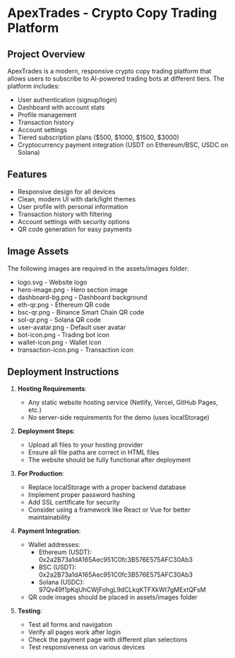 # ApexTrades - Crypto Copy Trading Platform

## Project Overview
ApexTrades is a modern, responsive crypto copy trading platform that allows users to subscribe to AI-powered trading bots at different tiers. The platform includes:

- User authentication (signup/login)
- Dashboard with account stats
- Profile management
- Transaction history
- Account settings
- Tiered subscription plans ($500, $1000, $1500, $3000)
- Cryptocurrency payment integration (USDT on Ethereum/BSC, USDC on Solana)

## Features
- Responsive design for all devices
- Clean, modern UI with dark/light themes
- User profile with personal information
- Transaction history with filtering
- Account settings with security options
- QR code generation for easy payments

## Image Assets
The following images are required in the assets/images folder:
- logo.svg - Website logo
- hero-image.png - Hero section image
- dashboard-bg.png - Dashboard background
- eth-qr.png - Ethereum QR code
- bsc-qr.png - Binance Smart Chain QR code
- sol-qr.png - Solana QR code
- user-avatar.png - Default user avatar
- bot-icon.png - Trading bot icon
- wallet-icon.png - Wallet icon
- transaction-icon.png - Transaction icon

## Deployment Instructions

1. **Hosting Requirements**:
   - Any static website hosting service (Netlify, Vercel, GitHub Pages, etc.)
   - No server-side requirements for the demo (uses localStorage)

2. **Deployment Steps**:
   - Upload all files to your hosting provider
   - Ensure all file paths are correct in HTML files
   - The website should be fully functional after deployment

3. **For Production**:
   - Replace localStorage with a proper backend database
   - Implement proper password hashing
   - Add SSL certificate for security
   - Consider using a framework like React or Vue for better maintainability

4. **Payment Integration**:
   - Wallet addresses:
     - Ethereum (USDT): 0x2a2B73a1dA165Aec951C0fc3B576E575AFC30Ab3
     - BSC (USDT): 0x2a2B73a1dA165Aec951C0fc3B576E575AFC30Ab3
     - Solana (USDC): 97Qv49f1pKqUhCWjFohgL9dCLkqKTFXkWt7gMExtQFsM
   - QR code images should be placed in assets/images folder

5. **Testing**:
   - Test all forms and navigation
   - Verify all pages work after login
   - Check the payment page with different plan selections
   - Test responsiveness on various devices